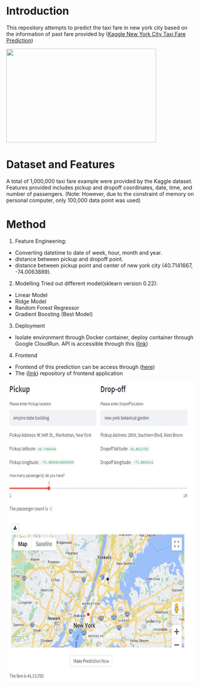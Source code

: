 # Introduction
This repository attempts to predict the taxi fare in new york city based on the information of past fare provided by ([Kaggle New York City Taxi Fare Prediction](https://www.kaggle.com/competitions/new-york-city-taxi-fare-prediction))
<td align="center"><img src="https://jovian.ai/api/gist/d6abb03b10c94e8ab4901cd9e0a47a1e/preview/25bc8c7d660c4baea36cbfc071730f68" width="400px" height="250px"></td>

# Dataset and Features
A total of 1,000,000 taxi fare example were provided by the Kaggle dataset. Features provided includes pickup and dropoff coordinates, date, time, and number of passengers. (Note: However, due to the constraint of memory on personal computer, only 100,000 data point was used)

# Method
1. Feature Engineering:
- Converting datetime to date of week, hour, month and year.
- distance between pickup and dropoff point.
- distance between pickup point and center of new york city (40.7141667, -74.0063889).

2. Modelling
Tried out different model(sklearn version 0.22):
- Linear Model
- Ridge Model
- Random Forest Regressor
- Gradient Boosting (Best Model)

3. Deployment
- Isolate environment through Docker container, deploy container through Google CloudRun. API is accessible through this ([link](https://taxifaremodelapi-gf34ldcmyq-de.a.run.app/docs))

4. Frontend
- Frontend of this prediction can be access through ([here](https://chewtaxifarepredict.herokuapp.com/))
- The ([link](https://github.com/Chewgithub/TaxiFareWebsite)) repository of frontend application
<td align="center"><img src="https://github.com/Chewgithub/TaxiFareModel/blob/master/taxifarefrontend.JPG" width="700px" height="800px"></td>

